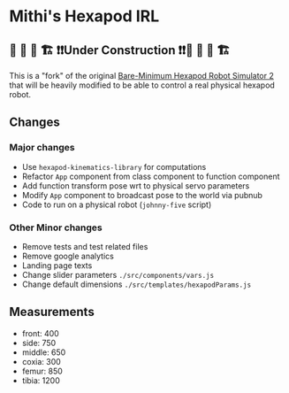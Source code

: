# Mithi's Hexapod IRL

## 🚜 🚧 👷 🏗️ ❗❗Under Construction ❗❗🚜 🚧 👷 🏗️

This is a "fork" of the original [Bare-Minimum Hexapod Robot Simulator 2](https://github.com/mithi/hexapod) that will be heavily modified to be able to control a real physical hexapod robot.

## Changes

### Major changes

-   Use `hexapod-kinematics-library` for computations
-   Refactor `App` component from class component to function component
-   Add function transform pose wrt to physical servo parameters
-   Modify `App` component to broadcast pose to the world via pubnub
-   Code to run on a physical robot (`johnny-five` script)

### Other Minor changes

-   Remove tests and test related files
-   Remove google analytics
-   Landing page texts
-   Change slider parameters `./src/components/vars.js`
-   Change default dimensions `./src/templates/hexapodParams.js`

## Measurements

-   front: 400
-   side: 750
-   middle: 650
-   coxia: 300
-   femur: 850
-   tibia: 1200
